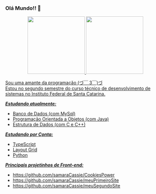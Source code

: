 ### Olá Mundo!! 👋

<!--
**samaraCassie/samaraCassie** is a ✨ _special_ ✨ repository because its `README.md` (this file) appears on your GitHub profile.

Here are some ideas to get you started:

- 🔭 I’m currently working on ...
- 🌱 I’m currently learning ...
- 👯 I’m looking to collaborate on ...
- 🤔 I’m looking for help with ...
- 💬 Ask me about ...
- 📫 How to reach me: ...
- 😄 Pronouns: ...
- ⚡ Fun fact: ...
-->
<div align="center">
  <a href="https://github.com/samaraCassie">
  <img height="180em" src="https://github-readme-stats.vercel.app/api?username=samaraCassie&show_icons=true&icon_color=994343&locale=pt-br&title_color=994343&text_color=fff8f0&bg_color=212121&hide_border=true%include_all_commits=false&Star_private=true&count_private=true"/>
  <img height="180em" src="https://github-readme-stats.vercel.app/api/top-langs/?username=samaraCassie&layout=compact&langs_count=7&locale=pt-br&title_color=994343&text_color=fff8f0&bg_color=212121&hide_border=true"/>
</div>
  
Sou uma amante da programação (づ￣ 3￣)づ<br> 
  Estou no segundo semestre do curso técnico de desenvolvimento de sistemas no Instituto Federal de Santa Catarina.
  
  
***Estudando atualmente:***
  - Banco de Dados (com MySql)
  - Programação Orientada a Objetos (com Java)
  - Estrutura de Dados (com C e C++)
  
  
***Estudando por Conta:***
  - TypeScript
  - Layout Grid
  - Python

  
***Principais projetinhos de Front-end:***
- https://github.com/samaraCassie/CookiesPower
- https://github.com/samaraCassie/meuPrimeiroSite
- https://github.com/samaraCassie/meuSegundoSite
